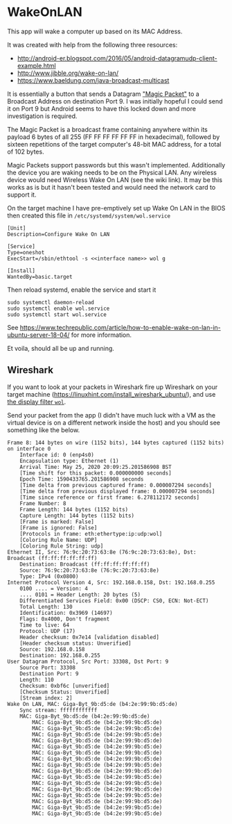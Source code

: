 # WakeOnLAN

This app will wake a computer up based on its MAC Address.

It was created with help from the following three resources:

* http://android-er.blogspot.com/2016/05/android-datagramudp-client-example.html
* http://www.jibble.org/wake-on-lan/
* https://www.baeldung.com/java-broadcast-multicast

It is essentially a button that sends a Datagram ["Magic Packet"](https://en.wikipedia.org/wiki/Wake-on-LAN#Magic_packet) to a Broadcast Address on destination Port 9. I was initially hopeful I could send it on Port 9 but Android seems to have this locked down and more investigation is required.

The Magic Packet is a broadcast frame containing anywhere within its payload 6 bytes of all 255 (FF FF FF FF FF FF in hexadecimal), followed by sixteen repetitions of the target computer's 48-bit MAC address, for a total of 102 bytes.

Magic Packets support passwords but this wasn't implemented. Additionally the device you are waking needs to be on the Physical LAN. Any wireless device would need Wireless Wake On LAN (see the wiki link). It may be this works as is but it hasn't been tested and would need the network card to support it.

On the target machine I have pre-emptively set up Wake On LAN in the BIOS then created this file in `/etc/systemd/system/wol.service`

```
[Unit]
Description=Configure Wake On LAN

[Service]
Type=oneshot
ExecStart=/sbin/ethtool -s <<interface name>> wol g

[Install]
WantedBy=basic.target
```

Then reload systemd, enable the service and start it
```
sudo systemctl daemon-reload
sudo systemctl enable wol.service
sudo systemctl start wol.service
```

See https://www.techrepublic.com/article/how-to-enable-wake-on-lan-in-ubuntu-server-18-04/ for more information.

Et voila, should all be up and running.

## Wireshark

If you want to look at your packets in Wireshark fire up Wireshark on your target machine (https://linuxhint.com/install_wireshark_ubuntu/), and use [the display filter `wol`](https://forums.ivanti.com/s/article/HOWTO-Troubleshoot-Wake-On-LAN-issues-with-Wireshark).

Send your packet from the app (I didn't have much luck with a VM as the virtual device is on a different network inside the host) and you should see something like the below.

```
Frame 8: 144 bytes on wire (1152 bits), 144 bytes captured (1152 bits) on interface 0
    Interface id: 0 (enp4s0)
    Encapsulation type: Ethernet (1)
    Arrival Time: May 25, 2020 20:09:25.201586908 BST
    [Time shift for this packet: 0.000000000 seconds]
    Epoch Time: 1590433765.201586908 seconds
    [Time delta from previous captured frame: 0.000007294 seconds]
    [Time delta from previous displayed frame: 0.000007294 seconds]
    [Time since reference or first frame: 6.278112172 seconds]
    Frame Number: 8
    Frame Length: 144 bytes (1152 bits)
    Capture Length: 144 bytes (1152 bits)
    [Frame is marked: False]
    [Frame is ignored: False]
    [Protocols in frame: eth:ethertype:ip:udp:wol]
    [Coloring Rule Name: UDP]
    [Coloring Rule String: udp]
Ethernet II, Src: 76:9c:20:73:63:8e (76:9c:20:73:63:8e), Dst: Broadcast (ff:ff:ff:ff:ff:ff)
    Destination: Broadcast (ff:ff:ff:ff:ff:ff)
    Source: 76:9c:20:73:63:8e (76:9c:20:73:63:8e)
    Type: IPv4 (0x0800)
Internet Protocol Version 4, Src: 192.168.0.158, Dst: 192.168.0.255
    0100 .... = Version: 4
    .... 0101 = Header Length: 20 bytes (5)
    Differentiated Services Field: 0x00 (DSCP: CS0, ECN: Not-ECT)
    Total Length: 130
    Identification: 0x3969 (14697)
    Flags: 0x4000, Don't fragment
    Time to live: 64
    Protocol: UDP (17)
    Header checksum: 0x7e14 [validation disabled]
    [Header checksum status: Unverified]
    Source: 192.168.0.158
    Destination: 192.168.0.255
User Datagram Protocol, Src Port: 33308, Dst Port: 9
    Source Port: 33308
    Destination Port: 9
    Length: 110
    Checksum: 0xbf6c [unverified]
    [Checksum Status: Unverified]
    [Stream index: 2]
Wake On LAN, MAC: Giga-Byt_9b:d5:de (b4:2e:99:9b:d5:de)
    Sync stream: ffffffffffff
    MAC: Giga-Byt_9b:d5:de (b4:2e:99:9b:d5:de)
        MAC: Giga-Byt_9b:d5:de (b4:2e:99:9b:d5:de)
        MAC: Giga-Byt_9b:d5:de (b4:2e:99:9b:d5:de)
        MAC: Giga-Byt_9b:d5:de (b4:2e:99:9b:d5:de)
        MAC: Giga-Byt_9b:d5:de (b4:2e:99:9b:d5:de)
        MAC: Giga-Byt_9b:d5:de (b4:2e:99:9b:d5:de)
        MAC: Giga-Byt_9b:d5:de (b4:2e:99:9b:d5:de)
        MAC: Giga-Byt_9b:d5:de (b4:2e:99:9b:d5:de)
        MAC: Giga-Byt_9b:d5:de (b4:2e:99:9b:d5:de)
        MAC: Giga-Byt_9b:d5:de (b4:2e:99:9b:d5:de)
        MAC: Giga-Byt_9b:d5:de (b4:2e:99:9b:d5:de)
        MAC: Giga-Byt_9b:d5:de (b4:2e:99:9b:d5:de)
        MAC: Giga-Byt_9b:d5:de (b4:2e:99:9b:d5:de)
        MAC: Giga-Byt_9b:d5:de (b4:2e:99:9b:d5:de)
        MAC: Giga-Byt_9b:d5:de (b4:2e:99:9b:d5:de)
        MAC: Giga-Byt_9b:d5:de (b4:2e:99:9b:d5:de)
        MAC: Giga-Byt_9b:d5:de (b4:2e:99:9b:d5:de)

```

